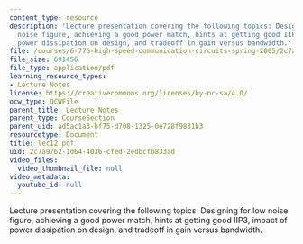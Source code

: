 ```yaml
---
content_type: resource
description: 'Lecture presentation covering the following topics: Designing for low
  noise figure, achieving a good power match, hints at getting good IIP3, impact of
  power dissipation on design, and tradeoff in gain versus bandwidth.'
file: /courses/6-776-high-speed-communication-circuits-spring-2005/2c7a97621d644036cfed2edbcfb833ad_lec12.pdf
file_size: 691456
file_type: application/pdf
learning_resource_types:
- Lecture Notes
license: https://creativecommons.org/licenses/by-nc-sa/4.0/
ocw_type: OCWFile
parent_title: Lecture Notes
parent_type: CourseSection
parent_uid: ad5ac1a3-bf75-d708-1325-0e728f9831b3
resourcetype: Document
title: lec12.pdf
uid: 2c7a9762-1d64-4036-cfed-2edbcfb833ad
video_files:
  video_thumbnail_file: null
video_metadata:
  youtube_id: null
---
```

Lecture presentation covering the following topics: Designing for low noise figure, achieving a good power match, hints at getting good IIP3, impact of power dissipation on design, and tradeoff in gain versus bandwidth.
